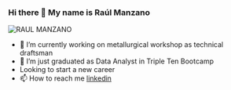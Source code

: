 ### Hi there 👋 My name is Raúl Manzano

![RAUL MANZANO](https://github.com/RaulManzano1981/RaulManzano1981/assets/120333011/f5b39775-aaf7-4f70-8629-ececdd7206bc)


- 🔭 I’m currently working on metallurgical workshop as technical draftsman
- 🌱 I’m just graduated as Data Analyst in Triple Ten Bootcamp
- Looking to start a new career
- 📫 How to reach me
[linkedin](https://www.linkedin.com/in/raul-guillermo-manzano-rodriguez/)


